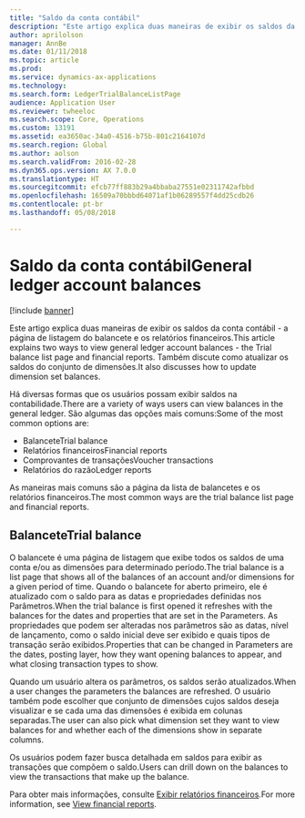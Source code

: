 ```yaml
---
title: "Saldo da conta contábil"
description: "Este artigo explica duas maneiras de exibir os saldos da conta contábil - a página de listagem do balancete e os relatórios financeiros. Também discute como atualizar os saldos do conjunto de dimensões."
author: aprilolson
manager: AnnBe
ms.date: 01/11/2018
ms.topic: article
ms.prod: 
ms.service: dynamics-ax-applications
ms.technology: 
ms.search.form: LedgerTrialBalanceListPage
audience: Application User
ms.reviewer: twheeloc
ms.search.scope: Core, Operations
ms.custom: 13191
ms.assetid: ea3650ac-34a0-4516-b75b-801c2164107d
ms.search.region: Global
ms.author: aolson
ms.search.validFrom: 2016-02-28
ms.dyn365.ops.version: AX 7.0.0
ms.translationtype: HT
ms.sourcegitcommit: efcb77ff883b29a4bbaba27551e02311742afbbd
ms.openlocfilehash: 16509a70bbbd64071af1b06289557f4dd25cdb26
ms.contentlocale: pt-br
ms.lasthandoff: 05/08/2018

---
```


# <a name="general-ledger-account-balances"></a><span data-ttu-id="a3662-104">Saldo da conta contábil</span><span class="sxs-lookup"><span data-stu-id="a3662-104">General ledger account balances</span></span>

[!include [banner](../includes/banner.md)]

<span data-ttu-id="a3662-105">Este artigo explica duas maneiras de exibir os saldos da conta contábil - a página de listagem do balancete e os relatórios financeiros.</span><span class="sxs-lookup"><span data-stu-id="a3662-105">This article explains two ways to view general ledger account balances -  the Trial balance list page and financial reports.</span></span> <span data-ttu-id="a3662-106">Também discute como atualizar os saldos do conjunto de dimensões.</span><span class="sxs-lookup"><span data-stu-id="a3662-106">It also discusses how to update dimension set balances.</span></span>

<span data-ttu-id="a3662-107">Há diversas formas que os usuários possam exibir saldos na contabilidade.</span><span class="sxs-lookup"><span data-stu-id="a3662-107">There are a variety of ways users can view balances in the general ledger.</span></span> <span data-ttu-id="a3662-108">São algumas das opções mais comuns:</span><span class="sxs-lookup"><span data-stu-id="a3662-108">Some of the most common options are:</span></span>

-   <span data-ttu-id="a3662-109">Balancete</span><span class="sxs-lookup"><span data-stu-id="a3662-109">Trial balance</span></span>
-   <span data-ttu-id="a3662-110">Relatórios financeiros</span><span class="sxs-lookup"><span data-stu-id="a3662-110">Financial reports</span></span>
-   <span data-ttu-id="a3662-111">Comprovantes de transações</span><span class="sxs-lookup"><span data-stu-id="a3662-111">Voucher transactions</span></span>
-   <span data-ttu-id="a3662-112">Relatórios do razão</span><span class="sxs-lookup"><span data-stu-id="a3662-112">Ledger reports</span></span>

<span data-ttu-id="a3662-113">As maneiras mais comuns são a página da lista de balancetes e os relatórios financeiros.</span><span class="sxs-lookup"><span data-stu-id="a3662-113">The most common ways are the trial balance list page and financial reports.</span></span>

## <a name="trial-balance"></a><span data-ttu-id="a3662-114">Balancete</span><span class="sxs-lookup"><span data-stu-id="a3662-114">Trial balance</span></span>
<span data-ttu-id="a3662-115">O balancete é uma página de listagem que exibe todos os saldos de uma conta e/ou as dimensões para determinado período.</span><span class="sxs-lookup"><span data-stu-id="a3662-115">The trial balance is a list page that shows all of the balances of an account and/or dimensions for a given period of time.</span></span> <span data-ttu-id="a3662-116">Quando o balancete for aberto primeiro, ele é atualizado com o saldo para as datas e propriedades definidas nos Parâmetros.</span><span class="sxs-lookup"><span data-stu-id="a3662-116">When the trial balance is first opened it refreshes with the balances for the dates and properties that are set in the Parameters.</span></span> <span data-ttu-id="a3662-117">As propriedades que podem ser alteradas nos parâmetros são as datas, nível de lançamento, como o saldo inicial deve ser exibido e quais tipos de transação serão exibidos.</span><span class="sxs-lookup"><span data-stu-id="a3662-117">Properties that can be changed in Parameters are the dates, posting layer, how they want opening balances to appear, and what closing transaction types to show.</span></span> 

<span data-ttu-id="a3662-118">Quando um usuário altera os parâmetros, os saldos serão atualizados.</span><span class="sxs-lookup"><span data-stu-id="a3662-118">When a user changes the parameters the balances are refreshed.</span></span> <span data-ttu-id="a3662-119">O usuário também pode escolher que conjunto de dimensões cujos saldos deseja visualizar e se cada uma das dimensões é exibida em colunas separadas.</span><span class="sxs-lookup"><span data-stu-id="a3662-119">The user can also pick what dimension set they want to view balances for and whether each of the dimensions show in separate columns.</span></span> 

<span data-ttu-id="a3662-120">Os usuários podem fazer busca detalhada em saldos para exibir as transações que compõem o saldo.</span><span class="sxs-lookup"><span data-stu-id="a3662-120">Users can drill down on the balances to view the transactions that make up the balance.</span></span>    

<span data-ttu-id="a3662-121">Para obter mais informações, consulte [Exibir relatórios financeiros](view-financial-reports.md).</span><span class="sxs-lookup"><span data-stu-id="a3662-121">For more information, see [View financial reports](view-financial-reports.md).</span></span>





